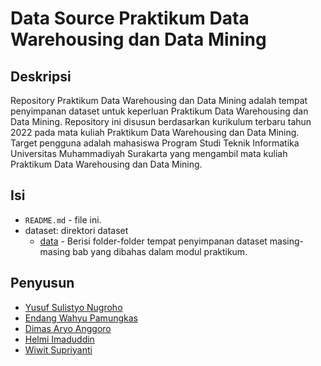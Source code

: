 # Data Source Praktikum Data Warehousing dan Data Mining

## Deskripsi
Repository Praktikum Data Warehousing dan Data Mining adalah tempat penyimpanan dataset untuk keperluan Praktikum Data Warehousing dan Data Mining. Repository ini disusun berdasarkan kurikulum terbaru tahun 2022 pada mata kuliah Praktikum Data Warehousing dan Data Mining. Target pengguna adalah mahasiswa Program Studi Teknik Informatika Universitas Muhammadiyah Surakarta yang mengambil mata kuliah Praktikum Data Warehousing dan Data Mining.

## Isi
* `README.md` - file ini.
* dataset: direktori dataset
  * [data](https://gitea.ums.ac.id/yusufsn/Praktikum_DWDM/src/branch/master/Data) - Berisi folder-folder tempat penyimpanan dataset masing-masing bab yang dibahas dalam modul praktikum.

## Penyusun
- [Yusuf Sulistyo Nugroho](https://scholar.google.co.id/citations?user=2NpK0EnWhdsC&hl=id)
- [Endang Wahyu Pamungkas](https://scholar.google.co.id/citations?hl=id&user=0bL44iwAAAAJ)
- [Dimas Aryo Anggoro](https://scholar.google.co.id/citations?hl=id&user=mjI__8MAAAAJ)
- [Helmi Imaduddin](https://scholar.google.co.id/citations?hl=id&user=RIH5JH8AAAAJ)
- [Wiwit Supriyanti](https://scholar.google.co.id/citations?hl=id&user=AYkbRSUAAAAJ)